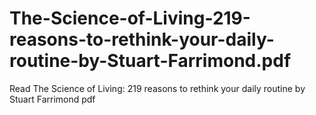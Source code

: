 # The-Science-of-Living-219-reasons-to-rethink-your-daily-routine-by-Stuart-Farrimond.pdf
Read The Science of Living: 219 reasons to rethink your daily routine by Stuart Farrimond pdf
